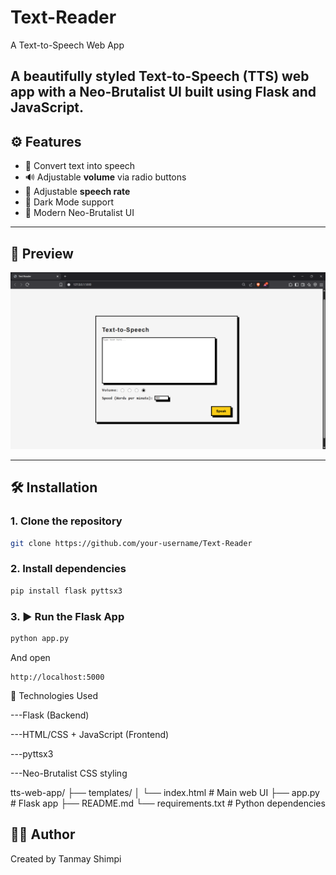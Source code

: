 # Text-Reader
A Text-to-Speech Web App

A beautifully styled Text-to-Speech (TTS) web app with a Neo-Brutalist UI built using **Flask** and **JavaScript**.
---

## ⚙️ Features

- 🎤 Convert text into speech
- 🔊 Adjustable **volume** via radio buttons
- 🚀 Adjustable **speech rate**
- 🖤 Dark Mode support
- 💬 Modern Neo-Brutalist UI

---

## 📸 Preview

![UI Preview](TTS_site/screenshot.png) <!-- Add screenshot of your app -->

---

## 🛠️ Installation

### 1. Clone the repository

```bash
git clone https://github.com/your-username/Text-Reader
```

### 2. Install dependencies

```bash
pip install flask pyttsx3
```
### 3. ▶️ Run the Flask App

```bash
python app.py
```
And open
```
http://localhost:5000
```

🧪 Technologies Used

---Flask (Backend)

---HTML/CSS + JavaScript (Frontend)

---pyttsx3

---Neo-Brutalist CSS styling

tts-web-app/
├── templates/
│   └── index.html         # Main web UI
├── app.py                 # Flask app
├── README.md
└── requirements.txt       # Python dependencies

 🙋‍♂️ Author
---
Created by Tanmay Shimpi

